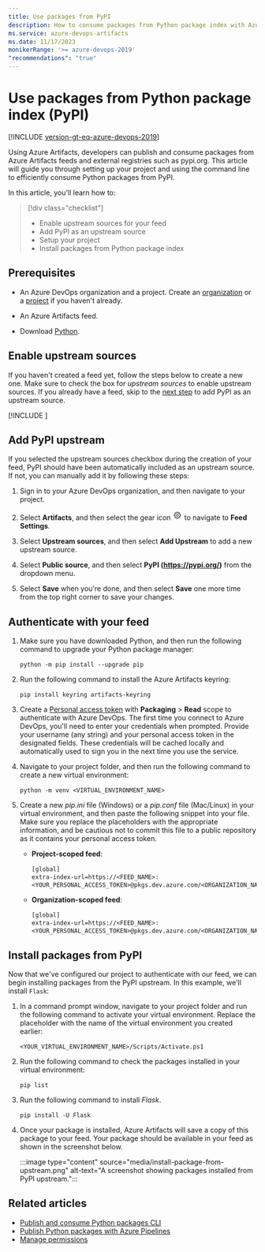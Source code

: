 ```yaml
---
title: Use packages from PyPI
description: How to consume packages from Python package index with Azure Artifacts
ms.service: azure-devops-artifacts
ms.date: 11/17/2023
monikerRange: '>= azure-devops-2019'
"recommendations": "true"
---
```


# Use packages from Python package index (PyPI)

[!INCLUDE [version-gt-eq-azure-devops-2019](../../includes/version-gt-eq-2019.md)]

Using Azure Artifacts, developers can publish and consume packages from Azure Artifacts feeds and external registries such as pypi.org. This article will guide you through setting up your project and using the command line to efficiently consume Python packages from PyPI. 

In this article, you'll learn how to:

> [!div class="checklist"]    
> * Enable upstream sources for your feed 
> * Add PyPI as an upstream source 
> * Setup your project
> * Install packages from Python package index 

## Prerequisites

- An Azure DevOps organization and a project. Create an [organization](../../organizations/accounts/create-organization.md) or a [project](../../organizations/projects/create-project.md#create-a-project) if you haven't already.

- An Azure Artifacts feed.

- Download [Python](https://www.python.org/downloads/).

## Enable upstream sources

If you haven't created a feed yet, follow the steps below to create a new one. Make sure to check the box for *upstream sources* to enable upstream sources. If you already have a feed, skip to the [next step](#add-pypi-upstream) to add PyPI as an upstream source.

[!INCLUDE [](../includes/create-feed.md)]

## Add PyPI upstream

If you selected the upstream sources checkbox during the creation of your feed, PyPI should have been automatically included as an upstream source. If not, you can manually add it by following these steps:

1. Sign in to your Azure DevOps organization, and then navigate to your project.

1. Select **Artifacts**, and then select the gear icon ![gear icon](../../media/icons/gear-icon.png) to navigate to **Feed Settings**.

1. Select **Upstream sources**, and then select **Add Upstream** to add a new upstream source.

1. Select **Public source**, and then select **PyPI (https://pypi.org/)** from the dropdown menu.

1. Select **Save** when you're done, and then select **Save** one more time from the top right corner to save your changes.

## Authenticate with your feed

1. Make sure you have downloaded Python, and then run the following command to upgrade your Python package manager:

    ```Command
    python -m pip install --upgrade pip
    ```

1. Run the following command to install the Azure Artifacts keyring:

    ```Command
    pip install keyring artifacts-keyring
    ```

1. Create a [Personal access token](../../organizations/accounts/use-personal-access-tokens-to-authenticate.md#create-a-pat) with **Packaging** > **Read** scope to authenticate with Azure DevOps. The first time you connect to Azure DevOps, you'll need to enter your credentials when prompted. Provide your username (any string) and your personal access token in the designated fields. These credentials will be cached locally and automatically used to sign you in the next time you use the service.

1. Navigate to your project folder, and then run the following command to create a new virtual environment:

    ```Command
    python -m venv <VIRTUAL_ENVIRONMENT_NAME>
    ```

1. Create a new *pip.ini* file (Windows) or a *pip.conf* file (Mac/Linux) in your virtual environment, and then paste the following snippet into your file. Make sure you replace the placeholders with the appropriate information, and be cautious not to commit this file to a public repository as it contains your personal access token.

    - **Project-scoped feed**:

        ```
        [global]
        extra-index-url=https://<FEED_NAME>:<YOUR_PERSONAL_ACCESS_TOKEN>@pkgs.dev.azure.com/<ORGANIZATION_NAME>/<PROJECT_NAME>/_packaging/<FEED_NAME>/pypi/simple/
        ```

    - **Organization-scoped feed**:

        ```
        [global]
        extra-index-url=https://<FEED_NAME>:<YOUR_PERSONAL_ACCESS_TOKEN>@pkgs.dev.azure.com/<ORGANIZATION_NAME>/_packaging/<FEED_NAME>/pypi/simple/
        ```

## Install packages from PyPI

Now that we've configured our project to authenticate with our feed, we can begin installing packages from the PyPI upstream. In this example, we'll install `Flask`:

1. In a command prompt window, navigate to your project folder and run the following command to activate your virtual environment. Replace the placeholder with the name of the virtual environment you created earlier:

    ```Command
    <YOUR_VIRTUAL_ENVIRONMENT_NAME>/Scripts/Activate.ps1
    ```

1. Run the following command to check the packages installed in your virtual environment:

    ```Command
    pip list
    ```

1. Run the following command to install *Flask*.

    ```Command
    pip install -U Flask
    ```

1. Once your package is installed, Azure Artifacts will save a copy of this package to your feed. Your package should be available in your feed as shown in the screenshot below.

    :::image type="content" source="media/install-package-from-upstream.png" alt-text="A screenshot showing packages installed from PyPI upstream.":::

## Related articles

- [Publish and consume Python packages CLI](../quickstarts/python-cli.md)
- [Publish Python packages with Azure Pipelines](../../pipelines/artifacts/pypi.md)
- [Manage permissions](../feeds/feed-permissions.md)